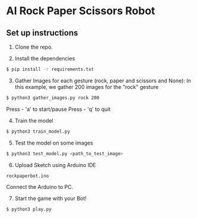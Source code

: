 # AI Rock Paper Scissors Robot  

## Set up instructions
1. Clone the repo.

2. Install the dependencies
```sh
$ pip install -r requirements.txt
```

3. Gather Images for each gesture (rock, paper and scissors and None):
In this example, we gather 200 images for the "rock" gesture
```sh
$ python3 gather_images.py rock 200
```

Press - 'a' to start/pause
Press - 'q' to quit

4. Train the model
```sh
$ python3 train_model.py
```

5. Test the model on some images
```sh
$ python3 test_model.py <path_to_test_image>
```

6. Upload Sketch using Arduino IDE
```
rockpaperbot.ino
```
Connect the Arduino to PC.

7. Start the game with your Bot!
```sh
$ python3 play.py
```
